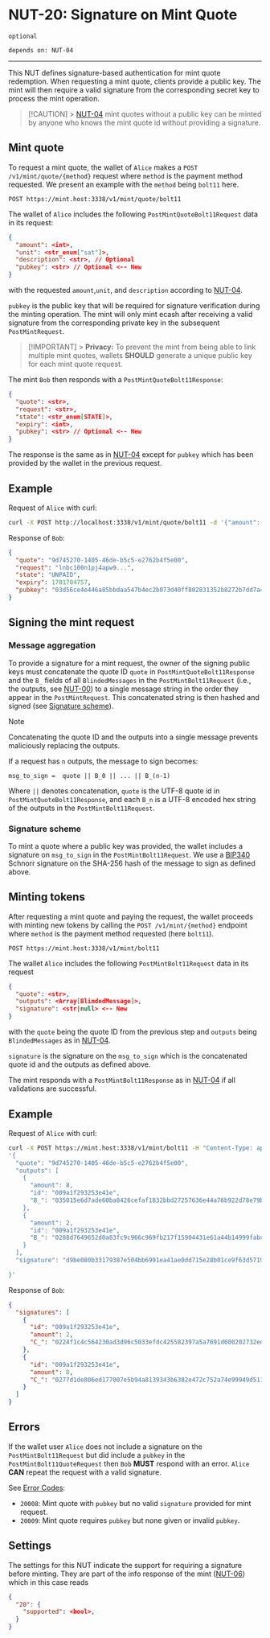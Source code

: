 # NUT-20: Signature on Mint Quote

`optional`

`depends on: NUT-04`

---

This NUT defines signature-based authentication for mint quote redemption. When requesting a mint quote, clients provide a public key. The mint will then require a valid signature from the corresponding secret key to process the mint operation.

> [!CAUTION] > [NUT-04][04] mint quotes without a public key can be minted by anyone who knows the mint quote id without providing a signature.

## Mint quote

To request a mint quote, the wallet of `Alice` makes a `POST /v1/mint/quote/{method}` request where `method` is the payment method requested. We present an example with the `method` being `bolt11` here.

```http
POST https://mint.host:3338/v1/mint/quote/bolt11
```

The wallet of `Alice` includes the following `PostMintQuoteBolt11Request` data in its request:

```json
{
  "amount": <int>,
  "unit": <str_enum["sat"]>,
  "description": <str>, // Optional
  "pubkey": <str> // Optional <-- New
}
```

with the requested `amount`,`unit`, and `description` according to [NUT-04][04].

`pubkey` is the public key that will be required for signature verification during the minting operation. The mint will only mint ecash after receiving a valid signature from the corresponding private key in the subsequent `PostMintRequest`.

> [!IMPORTANT] > **Privacy:** To prevent the mint from being able to link multiple mint quotes, wallets **SHOULD** generate a unique public key for each mint quote request.

The mint `Bob` then responds with a `PostMintQuoteBolt11Response`:

```json
{
  "quote": <str>,
  "request": <str>,
  "state": <str_enum[STATE]>,
  "expiry": <int>,
  "pubkey": <str> // Optional <-- New
}
```

The response is the same as in [NUT-04][04] except for `pubkey` which has been provided by the wallet in the previous request.

## Example

Request of `Alice` with curl:

```bash
curl -X POST http://localhost:3338/v1/mint/quote/bolt11 -d '{"amount": 10, "unit": "sat", "pubkey": "03d56ce4e446a85bbdaa547b4ec2b073d40ff802831352b8272b7dd7a4de5a7cac"}' -H "Content-Type: application/json"
```

Response of `Bob`:

```json
{
  "quote": "9d745270-1405-46de-b5c5-e2762b4f5e00",
  "request": "lnbc100n1pj4apw9...",
  "state": "UNPAID",
  "expiry": 1701704757,
  "pubkey": "03d56ce4e446a85bbdaa547b4ec2b073d40ff802831352b8272b7dd7a4de5a7cac"
}
```

## Signing the mint request

### Message aggregation

To provide a signature for a mint request, the owner of the signing public keys must concatenate the quote ID `quote` in `PostMintQuoteBolt11Response` and the `B_` fields of all `BlindedMessages` in the `PostMintBolt11Request` (i.e., the outputs, see [NUT-00][00]) to a single message string in the order they appear in the `PostMintRequest`. This concatenated string is then hashed and signed (see [Signature scheme](#signature-scheme)).

> [!NOTE]
> Concatenating the quote ID and the outputs into a single message prevents maliciously replacing the outputs.

If a request has `n` outputs, the message to sign becomes:

```
msg_to_sign =  quote || B_0 || ... || B_(n-1)
```

Where `||` denotes concatenation, `quote` is the UTF-8 quote id in `PostMintQuoteBolt11Response`, and each `B_n` is a UTF-8 encoded hex string of the outputs in the `PostMintBolt11Request`.

### Signature scheme

To mint a quote where a public key was provided, the wallet includes a signature on `msg_to_sign` in the `PostMintBolt11Request`. We use a [BIP340](https://github.com/bitcoin/bips/blob/master/bip-0340.mediawiki) Schnorr signature on the SHA-256 hash of the message to sign as defined above.

## Minting tokens

After requesting a mint quote and paying the request, the wallet proceeds with minting new tokens by calling the `POST /v1/mint/{method}` endpoint where `method` is the payment method requested (here `bolt11`).

```http
POST https://mint.host:3338/v1/mint/bolt11
```

The wallet `Alice` includes the following `PostMintBolt11Request` data in its request

```json
{
  "quote": <str>,
  "outputs": <Array[BlindedMessage]>,
  "signature": <str|null> <-- New
}
```

with the `quote` being the quote ID from the previous step and `outputs` being `BlindedMessages` as in [NUT-04][04].

`signature` is the signature on the `msg_to_sign` which is the concatenated quote id and the outputs as defined above.

The mint responds with a `PostMintBolt11Response` as in [NUT-04][04] if all validations are successful.

## Example

Request of `Alice` with curl:

```bash
curl -X POST https://mint.host:3338/v1/mint/bolt11 -H "Content-Type: application/json" -d \
'{
  "quote": "9d745270-1405-46de-b5c5-e2762b4f5e00",
  "outputs": [
    {
      "amount": 8,
      "id": "009a1f293253e41e",
      "B_": "035015e6d7ade60ba8426cefaf1832bbd27257636e44a76b922d78e79b47cb689d"
    },
    {
      "amount": 2,
      "id": "009a1f293253e41e",
      "B_": "0288d7649652d0a83fc9c966c969fb217f15904431e61a44b14999fabc1b5d9ac6"
    }
  ],
  "signature": "d9be080b33179387e504bb6991ea41ae0dd715e28b01ce9f63d57198a095bccc776874914288e6989e97ac9d255ac667c205fa8d90a211184b417b4ffdd24092"

}'
```

Response of `Bob`:

```json
{
  "signatures": [
    {
      "id": "009a1f293253e41e",
      "amount": 2,
      "C_": "0224f1c4c564230ad3d96c5033efdc425582397a5a7691d600202732edc6d4b1ec"
    },
    {
      "id": "009a1f293253e41e",
      "amount": 8,
      "C_": "0277d1de806ed177007e5b94a8139343b6382e472c752a74e99949d511f7194f6c"
    }
  ]
}
```

## Errors

If the wallet user `Alice` does not include a signature on the `PostMintBolt11Request` but did include a `pubkey` in the `PostMintBolt11QuoteRequest` then `Bob` **MUST** respond with an error. `Alice` **CAN** repeat the request with a valid signature.

See [Error Codes][errors]:

- `20008`: Mint quote with `pubkey` but no valid `signature` provided for mint request.
- `20009`: Mint quote requires `pubkey` but none given or invalid `pubkey`.

## Settings

The settings for this NUT indicate the support for requiring a signature before minting. They are part of the info response of the mint ([NUT-06][06]) which in this case reads

```json
{
  "20": {
    "supported": <bool>,
  }
}
```

[00]: 00.md
[04]: 04.md
[06]: 06.md
[errors]: error_codes.md
